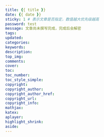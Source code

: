 ```yaml
---
title: {{ title }}
date: {{ date }}
sticky: 1 # 表示文章是否指定，数值越大优先级越高
password: test
message: 文章尚未撰写完成，完成后会解密
tags:
updated:
categories:
keywords:
description:
top_img:
comments:
cover:
toc:
toc_number:
toc_style_simple:
copyright:
copyright_author:
copyright_author_href:
copyright_url:
copyright_info:
mathjax:
katex:
aplayer:
highlight_shrink:
aside:
---
```

